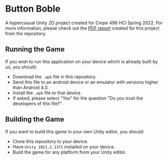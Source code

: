 # Button Boble
A hypercasual Unity 2D project created for Cmpe 496 HCI Spring 2022. For more information, please check out the [PDF report](https://github.com/Ufuk-Arslan/button-boble/blob/master/CMPE496%20Final%20Project.pdf) created for this project from the repository.

## Running the Game
If you wish to run this application  on your device which is already built by us, you should:
- Download the `.apk` file in this repository.
- Send this file to an android device or an emulator with versions higher than Android 4.0.
- Install the `.apk` file to that device.
- If asked, please select "Yes" for the question "Do you trust the developers of this file?".

## Building the Game
If you want to build this game in your own Unity editor, you should:
- Clone this repository to your device.
- Have `Unity 2021.2.13f1` installed on your device.
- Build the game for any platform from your Unity editor.
